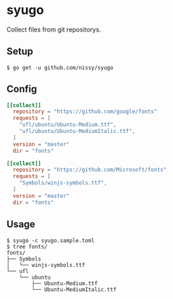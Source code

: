 # syugo
Collect files from git repositorys.

## Setup
```
$ go get -u github.com/nissy/syugo
```

## Config
```toml
[[collect]]
  repository = "https://github.com/google/fonts"
  requests = [
    "ufl/ubuntu/Ubuntu-Medium.ttf",
    "ufl/ubuntu/Ubuntu-MediumItalic.ttf",
  ]
  version = "master"
  dir = "fonts"

[[collect]]
  repository = "https://github.com/Microsoft/fonts"
  requests = [
    "Symbols/winjs-symbols.ttf",
  ]
  version = "master"
  dir = "fonts"
```

## Usage
```
$ syugo -c syugo.sample.toml
$ tree fonts/
fonts/
├── Symbols
│   └── winjs-symbols.ttf
└── ufl
    └── ubuntu
        ├── Ubuntu-Medium.ttf
        └── Ubuntu-MediumItalic.ttf
```
